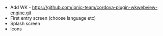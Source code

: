 - Add WK - https://github.com/ionic-team/cordova-plugin-wkwebview-engine.git
- First entry screen (choose language etc)
- Splash screen
- Icons
